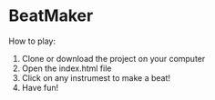 # BeatMaker

How to play:

1. Clone or download the project on your computer
2. Open the index.html file
3. Click on any instrumest to make a beat!
4. Have fun! 

